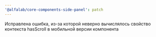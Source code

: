 ```yaml
---
'@alfalab/core-components-side-panel': patch
---
```


Исправлена ошибка, из-за которой неверно вычислялось свойство контекста hasScroll в мобильной версии компонента
